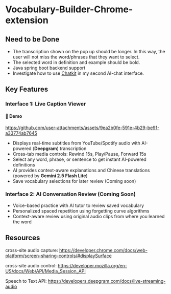 # Vocabulary-Builder-Chrome-extension
## Need to be Done
- The transcription shown on the pop up should be longer. In this way, the user will not miss the word/phrases that they want to select.
- The selected word in definition and example should be bold.
- Java spring boot backend support
- Investigate how to use [Chatkit](https://github.com/openai/openai-chatkit-advanced-samples) in my second AI-chat interface.
## Key Features

### Interface 1: Live Caption Viewer

#### 🎥 Demo
https://github.com/user-attachments/assets/9ea2b0fe-591e-4b29-be91-a33774ab7645

- Displays real-time subtitles from YouTube/Spotify audio with AI-powered (**Deepgram**) transcription
- Cross-tab media controls: Rewind 15s, Play/Pause, Forward 15s
- Select any word, phrase, or sentence to get instant AI-powered definitions
- AI provides context-aware explanations and Chinese translations (powered by **Gemini 2.5 Flash Lite**)
- Save vocabulary selections for later review (Coming soon)

### Interface 2: AI Conversation Review (Coming Soon)
- Voice-based practice with AI tutor to review saved vocabulary
- Personalized spaced repetition using forgetting curve algorithms
- Context-aware review using original audio clips from where you learned the word
## Resources
cross-site audio capture: https://developer.chrome.com/docs/web-platform/screen-sharing-controls/#displaySurface

cross-site audio control: https://developer.mozilla.org/en-US/docs/Web/API/Media_Session_API

Speech to Text API: https://developers.deepgram.com/docs/live-streaming-audio 





